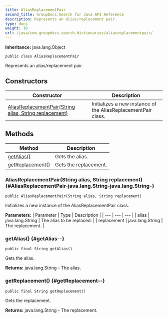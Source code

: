 ```yaml
---
title: AliasReplacementPair
second_title: GroupDocs.Search for Java API Reference
description: Represents an alias/replacement pair.
type: docs
weight: 10
url: /java/com.groupdocs.search.dictionaries/aliasreplacementpair/
---
```

**Inheritance:**
java.lang.Object
```
public class AliasReplacementPair
```

Represents an alias/replacement pair.
## Constructors

| Constructor | Description |
| --- | --- |
| [AliasReplacementPair(String alias, String replacement)](#AliasReplacementPair-java.lang.String-java.lang.String-) | Initializes a new instance of the  AliasReplacementPair  class. |
## Methods

| Method | Description |
| --- | --- |
| [getAlias()](#getAlias--) | Gets the alias. |
| [getReplacement()](#getReplacement--) | Gets the replacement. |
### AliasReplacementPair(String alias, String replacement) {#AliasReplacementPair-java.lang.String-java.lang.String-}
```
public AliasReplacementPair(String alias, String replacement)
```


Initializes a new instance of the  AliasReplacementPair  class.

**Parameters:**
| Parameter | Type | Description |
| --- | --- | --- |
| alias | java.lang.String | The alias to be replaced. |
| replacement | java.lang.String | The replacement. |

### getAlias() {#getAlias--}
```
public final String getAlias()
```


Gets the alias.

**Returns:**
java.lang.String - The alias.
### getReplacement() {#getReplacement--}
```
public final String getReplacement()
```


Gets the replacement.

**Returns:**
java.lang.String - The replacement.
